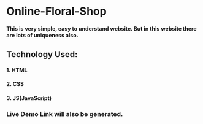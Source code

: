 # Online-Floral-Shop
#### This is very simple, easy to understand website. But in this website there are lots of uniqueness also.

## Technology Used:
####  1. HTML
####  2. CSS
####  3. JS(JavaScript)

### Live Demo Link will also be generated.
